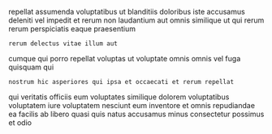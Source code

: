 <!--
title: Exclusive needs-based moratorium
author: Meaghan
date: 2014-07-24-1517
link: 2014-07-24-1517-exclusive-needs-based-moratorium
tags: [inject,ajax,beards,service]
-->

repellat assumenda voluptatibus ut blanditiis doloribus iste
accusamus deleniti vel impedit et rerum non laudantium aut
omnis similique ut qui rerum
rerum perspiciatis eaque praesentium
 	rerum delectus vitae illum aut
 cumque qui porro repellat voluptas ut
voluptate omnis  omnis vel fuga quisquam qui
 	nostrum hic asperiores qui ipsa et occaecati et rerum repellat
qui veritatis officiis  eum voluptates similique
dolorem voluptatibus voluptatem iure voluptatem nesciunt eum inventore et omnis
repudiandae ea facilis ab libero quasi quis
natus accusamus minus consectetur possimus et odio